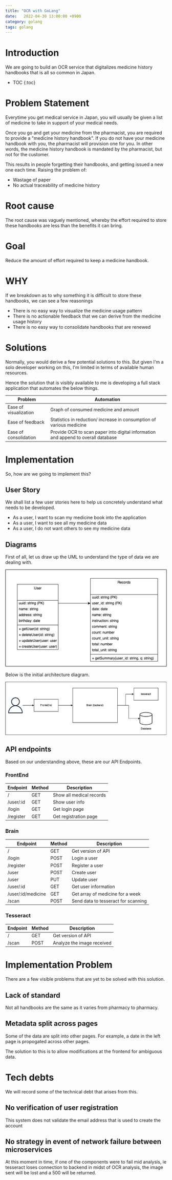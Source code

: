 ```yaml
---
title: "OCR with GoLang"
date:   2022-04-30 13:00:00 +0900
category: golang
tags: golang
---
```

# Introduction
We are going to build an OCR service that digitalizes medicine history handbooks that is all so common in Japan.
* TOC
{:toc}

# Problem Statement
Everytime you get medical service in Japan, you will usually be given a list of medicine to take in support of your medical needs.

Once you go and get your medicine from the pharmacist, you are required to provide a "medicine history handbook". If you do not have your medicine handbook with you, the pharmacist will provision one for you. In other words, the medicine history handbook is mandated by the pharmacist, but not for the customer. 

This results in people forgetting their handbooks, and getting issued a new one each time. Raising the problem of:
- Wastage of paper
- No actual traceability of medicine history

# Root cause
The root cause was vaguely mentioned, whereby the effort required to store these handbooks are less than the benefits it can bring. 

# Goal
Reduce the amount of effort required to keep a medicine handbook.

# WHY
If we breakdown as to why something it is difficult to store these handbooks, we can see a few reasonings
- There is no easy way to visualize the medicine usage pattern
- There is no actionable feedback that we can derive from the medicine usage history
- There is no easy way to consolidate handbooks that are renewed

# Solutions
Normally, you would derive a few potential solutions to this. But given I'm a solo developer working on this, I'm limited in terms of available human resources. 

Hence the solution that is visibly available to me is developing a full stack application that automates the below things.

|Problem|Automation|
|-|-|
|Ease of visualization|Graph of consumed medicine and amount|
|Ease of feedback|Statistics in reduction/ increase in consumption of various medicine|
|Ease of consolidation|Provide OCR to scan paper into digital information and append to overall database|

# Implementation
So, how are we going to implement this? 

## User Story
We shall list a few user stories here to help us concretely understand what needs to be developed.
- As a user, I want to scan my medicine book into the application
- As a user, I want to see all my medicine data
- As a user, I do not want others to see my medicine data

## Diagrams
First of all, let us draw up the UML to understand the type of data we are dealing with.

![UML](/assets/uml.png)

Below is the initial architecture diagram.

![arhictecture](/assets/architecture.png)

## API endpoints
Based on our understanding above, these are our API Endpoints.

### FrontEnd

|Endpoint|Method|Description|
|-|-|-|
|/|GET|Show all medical records|
|/user/:id|GET|Show user info|
|/login|GET|Get login page|
|/register|GET|Get registration page|

### Brain

|Endpoint|Method|Description|
|-|-|-|
|/|GET|Get version of API|
|/login|POST|Login a user|
|/register|POST|Register a user|
|/user|POST|Create user|
|/user|PUT|Update user|
|/user/:id|GET|Get user information|
|/user/:id/medicine|GET|Get array of medicine for a week|
|/scan|POST|Send data to tesseract for scanning|

### Tesseract

|Endpoint|Method|Description|
|-|-|-|
|/|GET|Get version of API|
|/scan|POST|Analyze the image received|

# Implementation Problem
There are a few visible problems that are yet to be solved with this solution.

## Lack of standard
Not all handbooks are the same as it varies from pharmacy to pharmacy.

## Metadata split across pages
Some of the data are split into other pages. For example, a date in the left page is propogated across other pages.

The solution to this is to allow modifications at the frontend for ambiguous data.

# Tech debts
We will record some of the technical debt that arises from this.

## No verification of user registration
This system does not validate the email address that is used to create the account

## No strategy in event of network failure between microservices
At this moment in time, if one of the components were to fail mid analysis, ie tesseract loses connection to backend in midst of OCR analysis, the image sent will be lost and a 500 will be returned.